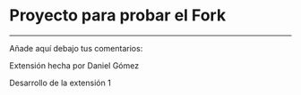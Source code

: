 # Proyecto para probar el Fork

----
Añade aquí debajo tus comentarios:

<!-- A partir de aquí (esta línea no se muestra) -->

Extensión hecha por Daniel Gómez

Desarrollo de la extensión 1
